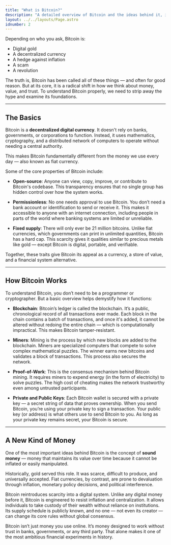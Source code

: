 ```yaml
---
title: "What is Bitcoin?"
description: "A detailed overview of Bitcoin and the ideas behind it, including insights from The Bitcoin Standard."
layout: ../../layouts/Page.astro
idnumber: 2
---
```

Depending on who you ask, Bitcoin is:
- Digital gold
- A decentralized currency
- A hedge against inflation
- A scam
- A revolution

The truth is, Bitcoin has been called all of these things — and often for good reason. But at its core, it is a radical shift in how we think about money, value, and trust. To understand Bitcoin properly, we need to strip away the hype and examine its foundations.

---

## The Basics

Bitcoin is a **decentralized digital currency**. It doesn't rely on banks, governments, or corporations to function. Instead, it uses mathematics, cryptography, and a distributed network of computers to operate without needing a central authority.

This makes Bitcoin fundamentally different from the money we use every day — also known as fiat currency.

Some of the core properties of Bitcoin include:

- **Open-source**: Anyone can view, copy, improve, or contribute to Bitcoin's codebase. This transparency ensures that no single group has hidden control over how the system works.

- **Permissionless**: No one needs approval to use Bitcoin. You don’t need a bank account or identification to send or receive it. This makes it accessible to anyone with an internet connection, including people in parts of the world where banking systems are limited or unreliable.

- **Fixed supply**: There will only ever be 21 million bitcoins. Unlike fiat currencies, which governments can print in unlimited quantities, Bitcoin has a hard cap. This scarcity gives it qualities similar to precious metals like gold — except Bitcoin is digital, portable, and verifiable.

Together, these traits give Bitcoin its appeal as a currency, a store of value, and a financial system alternative.

---

## How Bitcoin Works

To understand Bitcoin, you don’t need to be a programmer or cryptographer. But a basic overview helps demystify how it functions:

- **Blockchain**: Bitcoin’s ledger is called the blockchain. It’s a public, chronological record of all transactions ever made. Each block in the chain contains a batch of transactions, and once it's added, it cannot be altered without redoing the entire chain — which is computationally impractical. This makes Bitcoin tamper-resistant.

- **Miners**: Mining is the process by which new blocks are added to the blockchain. Miners are specialized computers that compete to solve complex mathematical puzzles. The winner earns new bitcoins and validates a block of transactions. This process also secures the network.

- **Proof-of-Work**: This is the consensus mechanism behind Bitcoin mining. It requires miners to expend energy (in the form of electricity) to solve puzzles. The high cost of cheating makes the network trustworthy even among untrusted participants.

- **Private and Public Keys**: Each Bitcoin wallet is secured with a private key — a secret string of data that proves ownership. When you send Bitcoin, you’re using your private key to sign a transaction. Your public key (or address) is what others use to send Bitcoin to you. As long as your private key remains secret, your Bitcoin is secure.

---

## A New Kind of Money

One of the most important ideas behind Bitcoin is the concept of **sound money** — money that maintains its value over time because it cannot be inflated or easily manipulated.

Historically, gold served this role. It was scarce, difficult to produce, and universally accepted. Fiat currencies, by contrast, are prone to devaluation through inflation, monetary policy decisions, and political interference.

Bitcoin reintroduces scarcity into a digital system. Unlike any digital money before it, Bitcoin is engineered to resist inflation and centralization. It allows individuals to take custody of their wealth without reliance on institutions. Its supply schedule is publicly known, and no one — not even its creator — can change its core rules without global consensus.

Bitcoin isn’t just money you use online. It’s money designed to work without trust in banks, governments, or any third party. That alone makes it one of the most ambitious financial experiments in history.


